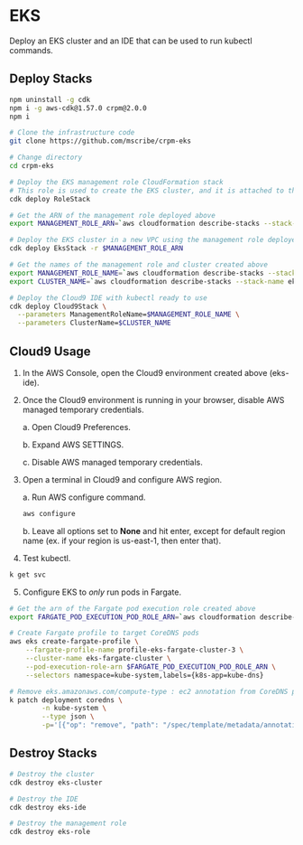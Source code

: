# EKS

Deploy an EKS cluster and an IDE that can be used to run kubectl commands.

## Deploy Stacks

```bash
npm uninstall -g cdk
npm i -g aws-cdk@1.57.0 crpm@2.0.0
npm i

# Clone the infrastructure code
git clone https://github.com/mscribe/crpm-eks

# Change directory
cd crpm-eks

# Deploy the EKS management role CloudFormation stack
# This role is used to create the EKS cluster, and it is attached to the IDE to access the cluster
cdk deploy RoleStack

# Get the ARN of the management role deployed above
export MANAGEMENT_ROLE_ARN=`aws cloudformation describe-stacks --stack-name eks-role --query "Stacks[0].Outputs[0].OutputValue" --output text`

# Deploy the EKS cluster in a new VPC using the management role deployed above
cdk deploy EksStack -r $MANAGEMENT_ROLE_ARN

# Get the names of the management role and cluster created above
export MANAGEMENT_ROLE_NAME=`aws cloudformation describe-stacks --stack-name eks-role --query "Stacks[0].Outputs[1].OutputValue" --output text`
export CLUSTER_NAME=`aws cloudformation describe-stacks --stack-name eks-cluster --query "Stacks[0].Outputs[0].OutputValue" --output text`

# Deploy the Cloud9 IDE with kubectl ready to use
cdk deploy Cloud9Stack \
  --parameters ManagementRoleName=$MANAGEMENT_ROLE_NAME \
  --parameters ClusterName=$CLUSTER_NAME
```

## Cloud9 Usage

1.  In the AWS Console, open the Cloud9 environment created above (eks-ide).

2.  Once the Cloud9 environment is running in your browser, disable AWS managed temporary credentials.

    a.  Open Cloud9 Preferences.
    
    b.  Expand AWS SETTINGS.
    
    c.  Disable AWS managed temporary credentials.

3.  Open a terminal in Cloud9 and configure AWS region.

    a.  Run AWS configure command.
    ```bash
    aws configure
    ```
    
    b.  Leave all options set to **None** and hit enter, except for default region name (ex. if your region is us-east-1, then enter that).

4.  Test kubectl.

```bash
k get svc
```

5.  Configure EKS to *only* run pods in Fargate.

```bash
# Get the arn of the Fargate pod execution role created above
export FARGATE_POD_EXECUTION_POD_ROLE_ARN=`aws cloudformation describe-stacks --stack-name eks-cluster --query "Stacks[0].Outputs[1].OutputValue" --output text`

# Create Fargate profile to target CoreDNS pods
aws eks create-fargate-profile \
    --fargate-profile-name profile-eks-fargate-cluster-3 \
    --cluster-name eks-fargate-cluster \
    --pod-execution-role-arn $FARGATE_POD_EXECUTION_POD_ROLE_ARN \
    --selectors namespace=kube-system,labels={k8s-app=kube-dns}

# Remove eks.amazonaws.com/compute-type : ec2 annotation from CoreDNS pods
k patch deployment coredns \
        -n kube-system \
        --type json \
        -p='[{"op": "remove", "path": "/spec/template/metadata/annotations/eks.amazonaws.com~1compute-type"}]'
```

## Destroy Stacks

```bash
# Destroy the cluster
cdk destroy eks-cluster

# Destroy the IDE
cdk destroy eks-ide

# Destroy the management role
cdk destroy eks-role
```
